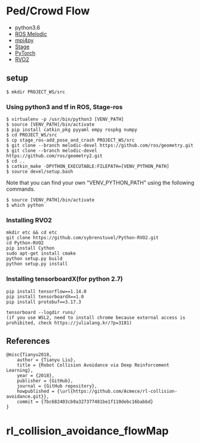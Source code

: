 # Ped/Crowd Flow

- python3.6
- [ROS Melodic](http://wiki.ros.org/melodic)
- [mpi4py](https://mpi4py.readthedocs.io/en/stable/)
- [Stage](http://rtv.github.io/Stage/)
- [PyTorch](http://pytorch.org/)
- [RVO2](https://github.com/sybrenstuvel/Python-RVO2)

## setup

```
$ mkdir PROJECT_WS/src
```

### Using python3 and tf in ROS, Stage-ros
```
$ virtualenv -p /usr/bin/python3 [VENV_PATH]
$ source [VENV_PATH]/bin/activate
$ pip install catkin_pkg pyyaml empy rospkg numpy
$ cd PROJECT_WS/src
$ cp stage_ros-add_pose_and_crash PROJECT_WS/src
$ git clone --branch melodic-devel https://github.com/ros/geometry.git
$ git clone --branch melodic-devel https://github.com/ros/geometry2.git
$ cd ..
$ catkin_make -DPYTHON_EXECUTABLE:FILEPATH=[VENV_PYTHON_PATH]
$ source devel/setup.bash
```

Note that you can find your own "VENV_PYTHON_PATH" using the following commands.
```
$ source [VENV_PATH]/bin/activate
$ which python
```

### Installing RVO2

```
mkdir etc && cd etc
git clone https://github.com/sybrenstuvel/Python-RVO2.git
cd Python-RVO2
pip install Cython
sudo apt-get install cmake
python setup.py build
python setup.py install
```

### Installing tensorboardX(for python 2.7)

```
pip install tensorflow==1.14.0
pip install tensorboardX==1.0
pip install protobuf==3.17.3

tensorboard --logdir runs/
(if you use WSL2, need to install chrome because external access is prohibited, check https://julialang.kr/?p=3181)
```


## References

```
@misc{Tianyu2018,
	author = {Tianyu Liu},
	title = {Robot Collision Avoidance via Deep Reinforcement Learning},
	year = {2018},
	publisher = {GitHub},
	journal = {GitHub repository},
	howpublished = {\url{https://github.com/Acmece/rl-collision-avoidance.git}},
	commit = {7bc682403cb9a327377481be1f110debc16babbd}
}
```
# rl_collision_avoidance_flowMap
